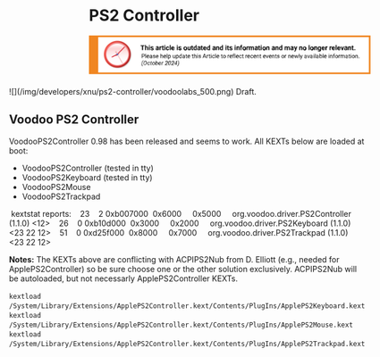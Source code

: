 PS2 Controller
==============

![This article is outdated and its information and may no longer relevant.](/img/notice/article-oudated-oct2024.svg)


<div style="display:inline;float:right;margin-top:5px;margin-right:10px;margin-bottom:5px;margin-left:10px">
![](/img/developers/xnu/ps2-controller/voodoolabs_500.png)
Draft.

Voodoo PS2 Controller
---------------------
VoodooPS2Controller 0.98 has been released and seems to work.
All KEXTs below are loaded at boot:
-   VoodooPS2Controller (tested in tty)
-   VoodooPS2Keyboard (tested in tty)
-   VoodooPS2Mouse
-   VoodooPS2Trackpad

 kextstat reports:
   23    2 0xb007000  0x6000     0x5000     org.voodoo.driver.PS2Controller (1.1.0) <12>
   26    0 0xb10d000  0x3000     0x2000     org.voodoo.driver.PS2Keyboard (1.1.0) <23 22 12>
   51    0 0xd25f000  0x8000     0x7000     org.voodoo.driver.PS2Trackpad (1.1.0) <23 22 12>

__Notes:__ The KEXTs above are conflicting with ACPIPS2Nub from D. Elliott (e.g., needed for ApplePS2Controller) so be sure choose one or the other solution exclusively. ACPIPS2Nub will be autoloaded, but not necessarly ApplePS2Controller KEXTs.



`kextload /System/Library/Extensions/ApplePS2Controller.kext/Contents/PlugIns/ApplePS2Keyboard.kext`
`kextload /System/Library/Extensions/ApplePS2Controller.kext/Contents/PlugIns/ApplePS2Mouse.kext`
`kextload /System/Library/Extensions/ApplePS2Controller.kext/Contents/PlugIns/ApplePS2Trackpad.kext`




